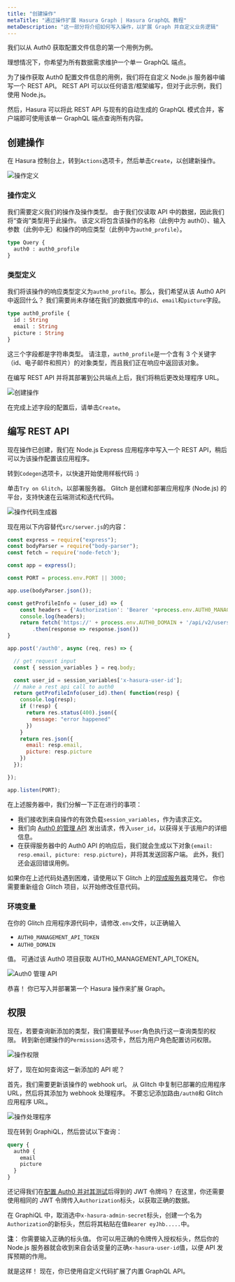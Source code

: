 ```yaml
---
title: "创建操作"
metaTitle: "通过操作扩展 Hasura Graph | Hasura GraphQL 教程"
metaDescription: "这一部分将介绍如何写入操作，以扩展 Graph 并自定义业务逻辑"
---
```


我们以从 Auth0 获取配置文件信息的第一个用例为例。

理想情况下，你希望为所有数据需求维护一个单一 GraphQL 端点。

为了操作获取 Auth0 配置文件信息的用例，我们将在自定义 Node.js 服务器中编写一个 REST API。 REST API 可以以任何语言/框架编写，但对于此示例，我们使用 Node.js。

然后，Hasura 可以将此 REST API 与现有的自动生成的 GraphQL 模式合并，客户端即可使用该单一 GraphQL 端点查询所有内容。

## 创建操作

在 Hasura 控制台上，转到`Actions`选项卡，然后单击`Create`，以创建新操作。

![操作定义](https://graphql-engine-cdn.hasura.io/learn-hasura/assets/graphql-hasura/action-definition.png)

### 操作定义

我们需要定义我们的操作及操作类型。 由于我们仅读取 API 中的数据，因此我们将“查询”类型用于此操作。 该定义将包含该操作的名称（此例中为 auth0）、输入参数（此例中无）和操作的响应类型（此例中为`auth0_profile`）。

```graphql
type Query {
  auth0 : auth0_profile
}
```

### 类型定义

我们将该操作的响应类型定义为`auth0_profile`。那么，我们希望从该 Auth0 API 中返回什么？ 我们需要尚未存储在我们的数据库中的`id`、`email`和`picture`字段。

```graphql
type auth0_profile {
  id : String
  email : String
  picture : String
}
```

这三个字段都是字符串类型。 请注意，`auth0_profile`是一个含有 3 个关键字（id、电子邮件和照片）的对象类型，而且我们正在响应中返回该对象。

在编写 REST API 并将其部署到公共端点上后，我们将稍后更改处理程序 URL。

![创建操作](https://graphql-engine-cdn.hasura.io/learn-hasura/assets/graphql-hasura/create-action.png)

在完成上述字段的配置后，请单击`Create`。

## 编写 REST API

现在操作已创建，我们在 Node.js Express 应用程序中写入一个 REST API，稍后可以为该操作配置该应用程序。

转到`Codegen`选项卡，以快速开始使用样板代码 :)

单击`Try on Glitch`，以部署服务器。 Glitch 是创建和部署应用程序 (Node.js) 的平台，支持快速在云端测试和迭代代码。

![操作代码生成器](https://graphql-engine-cdn.hasura.io/learn-hasura/assets/graphql-hasura/action-codegen-tab.png)

现在用以下内容替代`src/server.js`的内容：

```javascript
const express = require("express");
const bodyParser = require("body-parser");
const fetch = require('node-fetch');

const app = express();

const PORT = process.env.PORT || 3000;

app.use(bodyParser.json());

const getProfileInfo = (user_id) => {
    const headers = {'Authorization': 'Bearer '+process.env.AUTH0_MANAGEMENT_API_TOKEN};
    console.log(headers);
    return fetch('https://' + process.env.AUTH0_DOMAIN + '/api/v2/users/'+user_id,{ headers: headers})
        .then(response => response.json())
}

app.post('/auth0', async (req, res) => {

  // get request input
  const { session_variables } = req.body;

  const user_id = session_variables['x-hasura-user-id'];
  // make a rest api call to auth0
  return getProfileInfo(user_id).then( function(resp) {
    console.log(resp);
    if (!resp) {
      return res.status(400).json({
        message: "error happened"
      })
    }
    return res.json({
      email: resp.email,
      picture: resp.picture
    })
  });

});

app.listen(PORT);
```

在上述服务器中，我们分解一下正在进行的事项：

- 我们接收到来自操作的有效负载`session_variables`，作为请求正文。
- 我们向 [Auth0 的管理 API](https://auth0.com/docs/api/management/v2/create-m2m-app) 发出请求，传入`user_id`，以获得关于该用户的详细信息。
- 在获得服务器中的 Auth0 API 的响应后，我们就会生成以下对象`{email: resp.email, picture: resp.picture}`，并将其发送回客户端。 此外，我们还会返回错误用例。

如果你在上述代码处遇到困难，请使用以下 Glitch 上的[现成服务器](https://glitch.com/~auth0-hasura-action)克隆它。
你也需要重新组合 Glitch 项目，以开始修改任意代码。

### 环境变量

在你的 Glitch 应用程序源代码中，请修改`.env`文件，以正确输入

- `AUTH0_MANAGEMENT_API_TOKEN`
- `AUTH0_DOMAIN`

值。 可通过该 Auth0 项目获取 AUTH0_MANAGEMENT_API_TOKEN。

![Auth0 管理 API](https://graphql-engine-cdn.hasura.io/learn-hasura/assets/graphql-hasura/auth0-management-api.png)

恭喜！ 你已写入并部署第一个 Hasura 操作来扩展 Graph。

## 权限

现在，若要查询新添加的类型，我们需要赋予`user`角色执行这一查询类型的权限。 转到新创建操作的`Permissions`选项卡，然后为用户角色配置访问权限。

![操作权限](https://graphql-engine-cdn.hasura.io/learn-hasura/assets/graphql-hasura/action-permission.png)

好了，现在如何查询这一新添加的 API 呢？

首先，我们需要更新该操作的 webhook url。 从 Glitch 中复制已部署的应用程序 URL，然后将其添加为 webhook 处理程序。 不要忘记添加路由`/auth0`和 Glitch 应用程序 URL。

![操作处理程序](https://graphql-engine-cdn.hasura.io/learn-hasura/assets/graphql-hasura/action-handler-update.png)

现在转到 GraphiQL，然后尝试以下查询：

```graphql
query {
  auth0 {
    email
    picture
  }
}
```

还记得我们在[配置 Auth0 并对其测试](https://hasura.io/learn/graphql/hasura/authentication/5-test-with-headers/)后得到的 JWT 令牌吗？ 在这里，你还需要使用相同的 JWT 令牌传入`Authorization`标头，以获取正确的数据。

在 GraphiQL 中，取消选中`x-hasura-admin-secret`标头，创建一个名为`Authorization`的新标头，然后将其粘贴在值`Bearer eyJhb.....`中。

**注**： 你需要输入正确的标头值。 你可以用正确的令牌传入授权标头，然后你的 Node.js 服务器就会收到来自会话变量的正确`x-hasura-user-id`值，以便 API 发挥预期的作用。

就是这样！ 现在，你已使用自定义代码扩展了内置 GraphQL API。
